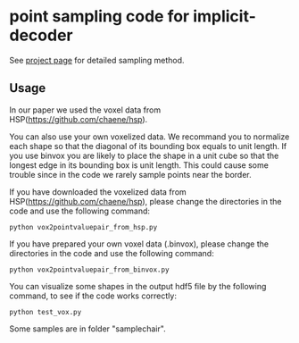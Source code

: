 # point sampling code for implicit-decoder

See [project page](https://www.sfu.ca/~zhiqinc/imgan/Readme.html) for detailed sampling method.

## Usage

In our paper we used the voxel data from HSP(https://github.com/chaene/hsp).

You can also use your own voxelized data. We recommand you to normalize each shape so that the diagonal of its bounding box equals to unit length. If you use binvox you are likely to place the shape in a unit cube so that the longest edge in its bounding box is unit length. This could cause some trouble since in the code we rarely sample points near the border.

If you have downloaded the voxelized data from HSP(https://github.com/chaene/hsp), please change the directories in the code and use the following command:
```
python vox2pointvaluepair_from_hsp.py
```

If you have prepared your own voxel data (.binvox), please change the directories in the code and use the following command:
```
python vox2pointvaluepair_from_binvox.py
```

You can visualize some shapes in the output hdf5 file by the following command, to see if the code works correctly:
```
python test_vox.py
```

Some samples are in folder "samplechair".